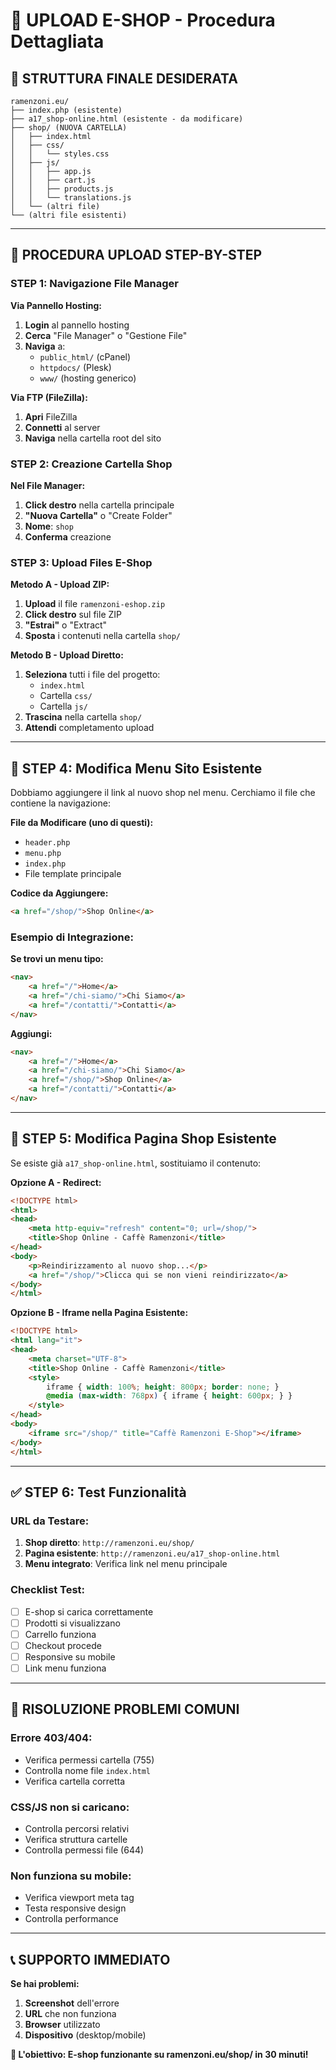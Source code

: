 # 🚀 UPLOAD E-SHOP - Procedura Dettagliata

## 📁 **STRUTTURA FINALE DESIDERATA**

```
ramenzoni.eu/
├── index.php (esistente)
├── a17_shop-online.html (esistente - da modificare)
├── shop/ (NUOVA CARTELLA)
│   ├── index.html
│   ├── css/
│   │   └── styles.css
│   ├── js/
│   │   ├── app.js
│   │   ├── cart.js
│   │   ├── products.js
│   │   └── translations.js
│   └── (altri file)
└── (altri file esistenti)
```

---

## 🔧 **PROCEDURA UPLOAD STEP-BY-STEP**

### **STEP 1: Navigazione File Manager**

**Via Pannello Hosting:**
1. **Login** al pannello hosting
2. **Cerca** "File Manager" o "Gestione File"
3. **Naviga** a:
   - `public_html/` (cPanel)
   - `httpdocs/` (Plesk)
   - `www/` (hosting generico)

**Via FTP (FileZilla):**
1. **Apri** FileZilla
2. **Connetti** al server
3. **Naviga** nella cartella root del sito

### **STEP 2: Creazione Cartella Shop**

**Nel File Manager:**
1. **Click destro** nella cartella principale
2. **"Nuova Cartella"** o "Create Folder"
3. **Nome**: `shop`
4. **Conferma** creazione

### **STEP 3: Upload Files E-Shop**

**Metodo A - Upload ZIP:**
1. **Upload** il file `ramenzoni-eshop.zip`
2. **Click destro** sul file ZIP
3. **"Estrai"** o "Extract"
4. **Sposta** i contenuti nella cartella `shop/`

**Metodo B - Upload Diretto:**
1. **Seleziona** tutti i file del progetto:
   - `index.html`
   - Cartella `css/`
   - Cartella `js/`
2. **Trascina** nella cartella `shop/`
3. **Attendi** completamento upload

---

## 🔗 **STEP 4: Modifica Menu Sito Esistente**

Dobbiamo aggiungere il link al nuovo shop nel menu. Cerchiamo il file che contiene la navigazione:

**File da Modificare (uno di questi):**
- `header.php`
- `menu.php` 
- `index.php`
- File template principale

**Codice da Aggiungere:**
```html
<a href="/shop/">Shop Online</a>
```

### **Esempio di Integrazione:**

**Se trovi un menu tipo:**
```html
<nav>
    <a href="/">Home</a>
    <a href="/chi-siamo/">Chi Siamo</a>
    <a href="/contatti/">Contatti</a>
</nav>
```

**Aggiungi:**
```html
<nav>
    <a href="/">Home</a>
    <a href="/chi-siamo/">Chi Siamo</a>
    <a href="/shop/">Shop Online</a>
    <a href="/contatti/">Contatti</a>
</nav>
```

---

## 🎯 **STEP 5: Modifica Pagina Shop Esistente**

Se esiste già `a17_shop-online.html`, sostituiamo il contenuto:

**Opzione A - Redirect:**
```html
<!DOCTYPE html>
<html>
<head>
    <meta http-equiv="refresh" content="0; url=/shop/">
    <title>Shop Online - Caffè Ramenzoni</title>
</head>
<body>
    <p>Reindirizzamento al nuovo shop...</p>
    <a href="/shop/">Clicca qui se non vieni reindirizzato</a>
</body>
</html>
```

**Opzione B - Iframe nella Pagina Esistente:**
```html
<!DOCTYPE html>
<html lang="it">
<head>
    <meta charset="UTF-8">
    <title>Shop Online - Caffè Ramenzoni</title>
    <style>
        iframe { width: 100%; height: 800px; border: none; }
        @media (max-width: 768px) { iframe { height: 600px; } }
    </style>
</head>
<body>
    <iframe src="/shop/" title="Caffè Ramenzoni E-Shop"></iframe>
</body>
</html>
```

---

## ✅ **STEP 6: Test Funzionalità**

### **URL da Testare:**
1. **Shop diretto**: `http://ramenzoni.eu/shop/`
2. **Pagina esistente**: `http://ramenzoni.eu/a17_shop-online.html`
3. **Menu integrato**: Verifica link nel menu principale

### **Checklist Test:**
- [ ] E-shop si carica correttamente
- [ ] Prodotti si visualizzano
- [ ] Carrello funziona
- [ ] Checkout procede
- [ ] Responsive su mobile
- [ ] Link menu funziona

---

## 🚨 **RISOLUZIONE PROBLEMI COMUNI**

### **Errore 403/404:**
- Verifica permessi cartella (755)
- Controlla nome file `index.html`
- Verifica cartella corretta

### **CSS/JS non si caricano:**
- Controlla percorsi relativi
- Verifica struttura cartelle
- Controlla permessi file (644)

### **Non funziona su mobile:**
- Verifica viewport meta tag
- Testa responsive design
- Controlla performance

---

## 📞 **SUPPORTO IMMEDIATO**

**Se hai problemi:**
1. **Screenshot** dell'errore
2. **URL** che non funziona
3. **Browser** utilizzato
4. **Dispositivo** (desktop/mobile)

**🎯 L'obiettivo: E-shop funzionante su ramenzoni.eu/shop/ in 30 minuti!**
